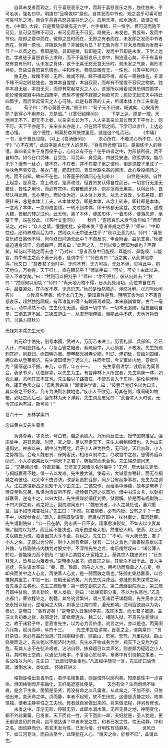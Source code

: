 <!-- { "loadSidebar": true } -->
　　自其未发者而观之，行于喜怒哀乐之中，而超于喜怒哀乐之外，独往独来，不可名状，强名曰中。明道曰“且唤做中”是也。自其发而中节也，观之混乎可喜可怒可哀可乐之场，而合乎共喜共怒共哀共乐之心，应用无滞，如水通流，故谓之和也。《中庸》大段，只是费隐显微有无六字，六字根柢，只一性字。费可见而隐不可见，显可见而微不可见，有可见而无不可见。隐微无，未发也，费显有，发而中节也。隐即之费中而在，微即之显时而在，无即之有者而在，未发即之发而中节者而在，体用一原也。非隐孰为费？非微孰为显？非无孰为有？非未发而孰为发而中节？一以贯之也。费即是隐，显即是微，有即是无，发而中节即是未发，下学上达也。学者徒于喜怒哀乐上求和，而不于喜怒哀乐上求中，狥迹遗心矣。不于有喜有怒有哀有乐时，认未发之真体，欲于无喜无怒无哀无乐时，观未发之气象，离形求神矣。吾故曰喜怒哀乐情也，中和性也，费隐显微有无，一性也。（《答中和问》）
　　独无色，故睹不得；无声，故闻不得。睹不得闻不得，却有一箇独体在，非谓不睹不闻之时是独也。独体本自惺惺，本自寂寂，而却有不惺惺不寂寂之物欲。独体本自无起，本自无灭，而却有常起常灭之人心。这里所以用着戒慎恐惧四箇字，能於惺惺寂寂中持此四箇字，而后不惺惺不寂寂之物欲可灭；能於无起无灭中持此四箇字，而后常起常灭之人心可除。此是有着落的工夫，所谓本体上作工夫者是也。
　　荀子曰：“养心莫善于诚。”周子曰：“荀子元不识诚，既诚矣，心安用养耶？到得心不用养处，方是诚。”（《答归绍隆问》）
　　下学上达，原是一理。天地间无不下，即无不上者，以亲亲长长为下，人人亲其亲长其长而天下平为上，则不可。天下平亦是下，亲亲长长亦是上，只在悟不悟之间。下学可以言传，上达必由心悟。
　　这个德性，却莫於杳冥恍惚里觅，就是这个礼而已。
　　《中庸》一书，全于费处见隐。（以上《答汤衡问》）
　　求心所在，不若求心所不在，《大学》“心不在焉”，此四字是点化学人的灵丹。“身有所忿懥”四句，是锻炼学人的鼎镬。盖四者实生于身而役乎心，心何以有不在？在乎四者之中，为形骸所役，而不自知尔。如今日口受味、目受色、耳受声、鼻受臭、四肢受安逸，欣羨求取，能尽无乎？但有一丝心，便不在。不在者，非不在腔子里之谓也，倒是这腔子里成了一块味色声臭安逸、美衣广屋、肥田佳园、贵显世路名高的闹场，此心受役闹场之内，而不自知。故曰不在也。（《答童子徐璘问心在何处》）
　　自性是头脑，自性上起念，是真念，念上改过，是真改过，但要贤友认得自性而已。一切言行无差无错处，皆性之用也，而必有其体。假若散而无体，则亦荡而无用矣。认得此体，自然认得此用。念亦用也，而於体为近。从本体上发念，从念上省改，少有差错，即便转来，总是本体上工夫。从本体发念，即是本体，从念上转来，即转即是本体。一念离了本体，一念即成差错，一转不到本体，即千转都无实益。文过怙终，遂成大错，皆起於转之过也。此无他，离了本体，便属形体，一着形体，便落恶道，毫釐千里，端在於此。（《答叶文奎问》）
　　秋问：“喜怒哀乐未发气象何如？”师反诘之。对曰：“众人之情，憧憧扰扰，安得未发？意者养成之后乎？”师曰：“中即性也，必待养成而后为中，然则众人无中遂无性乎？”秋以至善为对。师曰：“喜怒哀乐终日离他不得，岂尔终日间通无此中？不自反求，牵合附会，益见支离。”秋被逼迫通身流汗，忽闻蝉声，因省曰：“此声之入，吾何以受之而知为蝉也？声寂矣，知何以不随之而去也？”乃对曰：“意者吾身中目能视、耳能听、鼻能嗅、口能言，其中有主之而不著于此者，是谓中乎？”师首肯曰：“近之矣，从此体验亦得。”秋又曰：“意者君子而时中，无时不有，无方可执，无处不满，见得此中，则天地位，万物育，天下归仁，直在眼前乎？”师举手曰：“可矣，可矣！由此以进，圣人不难学矣。”曰：“然则可以把持乎？”师曰：“尔不把持，彼从何处去？”秋曰：“然则何以用功？”师曰：“离天地万物不得，日从此处用功，而位育自在其中，最要紧处，在内省不疚，无恶於志。”秋於是怡然顺适，泮然冰解。（《方鸣秋问答》）
　　立教须名至善，修学本自无为，要知真性是我，明明天命为谁？不离喜怒哀乐，超然独抱圆规。有耳谁能听得？有眼窅焉难窥。本来巍巍堂堂，古今一毫无亏，动中漠然不动，生生化化无遗。谩道一切中节，一切本无追随，但要自明自觉，三德五道不回。三德五道由一，从君开眼伸眉，但能此中不疚，天地万物皆归。（《勗方鸣秋》）

光禄刘本孺先生元珍

　　刘元珍字伯先，别号本孺，武进人。万历乙未进士。历官礼部、兵部郎。乙巳大计，四明庇其私人，尽复台省之黜者，察疏留中，人心愤甚，不敢发。先生抗疏刺其奸，削籍归。而四明亦罢。庚申起光禄寺少卿。时辽、渖初破，赞画刘国缙，拥众欲从登莱南济。先生谓国缙为宁远义儿，扶同卖国，今又窜处内地，意欲何为？国缙遂以不振。未几，卒官，年五十一。
　　先生家居讲学，钱启新为同善会，表章节义，优恤鳏寡，以先生为主。有言非林下人所宜者，先生痌瘝一体，如救头目，恶问其宜不宜也。先生每以子路自任，不使恶言入于东林，讲论稍涉附会，辄正色斥之曰：“毋乱我宗旨！”闻谤讲学者，曰：“彼訾吾党好名以为口实，其实彼之不好名，乃专为决裂名教地也。”疾小人不欲见，苟其在侧，喉间辄如物梗，必吐之而后已。当东林为天下弹射，先生谓高忠宪曰：“此吾辈入火时也，无令其成色有减，斯可矣！”



卷六十一　东林学案四

忠端黄白安先生尊素

　　黄讳尊素，字真长，号白安，越之余姚人。万历丙辰进士。授宁国府推官。强宗敛手，避其风裁。时崑、宣之燄，足以奔走天下，先生未尝稍假借也。入为山东道御史。神宗以来，朝中分为两党，君子小人递为胜负，无已时。天启初政，小人之势稍绌，会奄人魏忠贤、保姆客氏，相结以制冲主，尽收宫中之权，思得外庭以助己，小人亦欲乘此以一网天下之君子，势相求而未合也。先生惕然谓同志曰：“兄弟阋於墙，外禦其侮，吾侪其无阋墙以名外侮乎？”无何，阮大铖长吏垣，与桐城嘉善不睦，借一去以发难。先生挽大铖，使毋去，大铖意亦稍转，而无奈桐城之疏彼也。赵太宰不由咨访，改邹新昌於铨部，同乡台省起争事权，先生为之调人。江右遂谓新昌之见知于太宰由先生。二憾交作。而给事中傅櫆，故与逆奄养子傅应星称兄弟，私惧为清议所不容。挺险者乃道之以首功，借中书汪文言，以劾桐城嘉善，逆奄主之，以兴大狱。先生授谋於镇抚刘侨，狱得解。於是而有杨副院二十四大罪之疏，疏之将上，副院谓同志曰：“魏忠贤者，小人之城社也，塞穴薰鼠，固不如堕城变社耳。”先生曰：“不然。除君侧者，必有内授，公有之乎？一击不中，凶愎参会矣。”疏入，副院既受诘责，而且杖万郎中，杖林御史，震恐廷臣。先生谓副院曰：“公一日在朝，则忠贤一日不安，国事愈决裂矣。不如去以少衰其祸。”副院以为然，而迁延不能决也。南乐由逆奄入相，然惟恐人知。使燕、赵士大夫以魏氏为愧。嘉善因其大享不至，将纠之。先生曰：“不可。今大势已去，君子小人之名，无徒过为分别，则小人尚有牵顾，犹有一二分之救也。”嘉善锐意欲以击外魏，与杨副院击内魏为对股文字，不深惟先生之言。南乐喟然叹曰：“诸公薄人於险，吾能操刀而不割哉？”遂甲乙其姓名于宦籍之上，惎其宗人魏忠贤曰：“此东林党人，皆与公为难者也。”逆奄奉为圣书，终嘉宗之世，其窜杀不出于此。晋人争巡抚，先生语太宰曰：“秦、晋、豫章，同舟之人也，用考功而豫章之人心变，参卹典而关中之人心变，再使晋人心变，是一鬨而散之局也。”陈御史果劾嘉善，以会推狥其座主，中旨一出，在朝无留贤矣。凡先生忧深虑远，弥缝於机失谋乖之际，皆先事之左券也。先生三疏劾奄：第一疏在副院之先，第二疏继副院而上，第三疏万郎中杖后。清言劲论，奄人发指，则曰：“此谏官职分事，不以为名高也。”乙丑出都门，曹钦程论之，削籍。其冬讹言繁兴，谓三吴诸君子谋翻局，先生用李实为张永授以秘计。逆奄闻之大惧，刺事至江南四辈，漫无影响。沈司寇欲自以为功，奏记，逆奄曰：“事有迹矣！”逆奄使人日谯诃李实，取其本去，而七君子被逮。盖汪文言初番之狱，群邪定计，即欲牵连左、魏二公，相随入狱，不意先生能使出之，故于诸君子中，意忌惟先生，以为必为吾侪患。讹言之兴，亦以是也。丙寅闰六月朔，赋诗而卒，年四十三。
　　先生未尝临讲席，首善之会，谓南臬曰：“贤奸杂沓，未必有益於治道。”其风期相许者，则蕺山、忠宪、忠节。万里投狱，蕺山恸哭而送之，先生犹以不能济时为恨。先生以开物成务为学，视天下之安危为安危。苟其人志不在弘济艰难，沾沾自顾，拣择题目以卖声名，则直鄙为硜硜之小人耳。其时朝士空疏，以通记为粉本，不复留心於经学。章奏中有引绕朝之策者，一名公指以为问，先生曰：“此晋归随会事也。”凡五经中随举一言，先生即口诵传疏，澜倒水决，类如此。
怀谢轩讲义

　　格物是格出至善所在，若作名物象数，则是借外以廓内矣。知原是性中一点睿体，但因格物而开拓融化，无纤毫遮塞处便是。
　　天岂有命？生而炯炯不味者，是合下生来，箇箇是圣贤，再没有命之以凡庸者。从此率之，不加不损，只依他出来。盖天命之体，贞而静，率者不起知，故不生纷扰，这便是贞静之妙。戒惧慎独，便著主静率性之工夫也。修者就自家做出来的，将来做法程，非另有修也。
　　未发之中，浑沦无际，停毓无穷，此即水涸木落，无声无臭之地，神明变化，都不外此橐籥。已发者，天下而此一性，天下而此一率，夫妇犹是，圣人犹是，更无俶诡变幻於其间，岂不谓达道？中者未发之性，和者已发之性，性无动静，中和之名，因动静而分。若言未发为性，己发为情，分明性有动静矣。
　　世风日下，如江河竞注，而自古至今，此理犹在人心，“维天之命，於穆不已”，盖谓此也。
